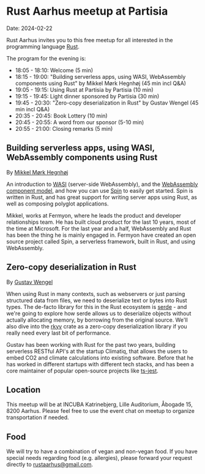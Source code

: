 # Rust Aarhus meetup at Partisia

Date: 2024-02-22

Rust Aarhus invites you to this free meetup for all interested in the programming language [Rust].

The program for the evening is:

- 18:05 - 18:10: Welcome (5 min)
- 18:15 - 19:00: "Building serverless apps, using WASI, WebAssembly components using Rust" by Mikkel Mørk Hegnhøj (45 min incl Q&A)
- 19:05 - 19:15: Using Rust at Partisia by Partisia (10 min)
- 19:15 - 19:45: Light dinner sponsored by Partisia (30 min)
- 19:45 - 20:30: "Zero-copy deserialization in Rust" by Gustav Wengel (45 min incl Q&A)
- 20:35 - 20:45: Book Lottery (10 min)
- 20:45 - 20:55: A word from our sponsor (5-10 min)
- 20:55 - 21:00: Closing remarks (5 min)


## Building serverless apps, using WASI, WebAssembly components using Rust
By [Mikkel Mørk Hegnhøj][mmh]

An introduction to [WASI] (server-side WebAssembly), and the [WebAssembly component model][wasmcm], and how you can use [Spin] to easily get started. Spin is written in Rust, and has great support for writing server apps using Rust, as well as composing polyglot applications.

Mikkel, works at Fermyon, where he leads the product and developer relationships team. He has built cloud product for the last 10 years, most of the time at Microsoft. For the last year and a half, WebAssembly and Rust has been the thing he is mainly engaged in. Fermyon have created an open source project called Spin, a serverless framework, built in Rust, and using WebAssembly.


## Zero-copy deserialization in Rust
By [Gustav Wengel][gw]

When using Rust in many contexts, such as webservers or just parsing structured data from files, we need to deserialize text or bytes into Rust types. The de-facto library for this in the Rust ecosystem is [serde] - and we're going to explore how serde allows us to deserialize objects without actually allocating memory, by borrowing from the original source. We'll also dive into the [rkyv] crate as a zero-copy deserialization library if you really need every last bit of performance.

Gustav has been working with Rust for the past two years, building serverless RESTful API's at the startup Climatiq, that allows the users to embed CO2 and climate calculations into existing software. Before that he has worked in different startups with different tech stacks, and has been a core maintainer of popular open-source projects like [ts-jest].


## Location
This meetup will be at INCUBA Katrinebjerg, Lille Auditorium, Åbogade 15, 8200 Aarhus. Please feel free to use the event chat on meetup to organize transportation if needed.

## Food
We will try to have a combination of vegan and non-vegan food. If you have special needs regarding food (e.g. allergies), please forward your request directly to rustaarhus@gmail.com.


[rust]: https://www.rust-lang.org/
[wasi]: https://wasi.dev/
[wasmcm]: https://component-model.bytecodealliance.org/
[spin]: https://github.com/fermyon/spin
[mmh]: https://github.com/mikkelhegn
[gw]: https://github.com/GeeWee
[serde]: https://crates.io/crates/serde
[rkyv]: https://crates.io/crates/rkyv
[ts-jest]: https://github.com/kulshekhar/ts-jest